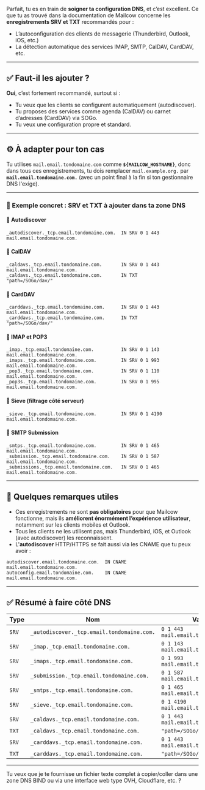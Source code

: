 Parfait, tu es en train de **soigner ta configuration DNS**, et c’est excellent. Ce que tu as trouvé dans la documentation de Mailcow concerne les **enregistrements SRV et TXT** recommandés pour :

* L’autoconfiguration des clients de messagerie (Thunderbird, Outlook, iOS, etc.)
* La détection automatique des services IMAP, SMTP, CalDAV, CardDAV, etc.

---

## ✅ Faut-il les ajouter ?

**Oui**, c’est fortement recommandé, surtout si :

* Tu veux que les clients se configurent automatiquement (autodiscover).
* Tu proposes des services comme agenda (CalDAV) ou carnet d’adresses (CardDAV) via SOGo.
* Tu veux une configuration propre et standard.

---

## ⚙️ À adapter pour ton cas

Tu utilises `mail.email.tondomaine.com` comme **`${MAILCOW_HOSTNAME}`**, donc dans tous ces enregistrements, tu dois remplacer `mail.example.org.` par **`mail.email.tondomaine.com.`** (avec un point final à la fin si ton gestionnaire DNS l'exige).

---

### 📌 Exemple concret : SRV et TXT à ajouter dans ta zone DNS

#### 🔧 Autodiscover

```dns
_autodiscover._tcp.email.tondomaine.com.  IN SRV 0 1 443 mail.email.tondomaine.com.
```

#### 🔧 CalDAV

```dns
_caldavs._tcp.email.tondomaine.com.       IN SRV 0 1 443 mail.email.tondomaine.com.
_caldavs._tcp.email.tondomaine.com.       IN TXT         "path=/SOGo/dav/"
```

#### 🔧 CardDAV

```dns
_carddavs._tcp.email.tondomaine.com.      IN SRV 0 1 443 mail.email.tondomaine.com.
_carddavs._tcp.email.tondomaine.com.      IN TXT         "path=/SOGo/dav/"
```

#### 🔧 IMAP et POP3

```dns
_imap._tcp.email.tondomaine.com.          IN SRV 0 1 143 mail.email.tondomaine.com.
_imaps._tcp.email.tondomaine.com.         IN SRV 0 1 993 mail.email.tondomaine.com.
_pop3._tcp.email.tondomaine.com.          IN SRV 0 1 110 mail.email.tondomaine.com.
_pop3s._tcp.email.tondomaine.com.         IN SRV 0 1 995 mail.email.tondomaine.com.
```

#### 🔧 Sieve (filtrage côté serveur)

```dns
_sieve._tcp.email.tondomaine.com.         IN SRV 0 1 4190 mail.email.tondomaine.com.
```

#### 🔧 SMTP Submission

```dns
_smtps._tcp.email.tondomaine.com.         IN SRV 0 1 465 mail.email.tondomaine.com.
_submission._tcp.email.tondomaine.com.    IN SRV 0 1 587 mail.email.tondomaine.com.
_submissions._tcp.email.tondomaine.com.   IN SRV 0 1 465 mail.email.tondomaine.com.
```

---

## 🧠 Quelques remarques utiles

* Ces enregistrements ne sont **pas obligatoires** pour que Mailcow fonctionne, mais ils **améliorent énormément l’expérience utilisateur**, notamment sur les clients mobiles et Outlook.
* Tous les clients ne les utilisent pas, mais Thunderbird, iOS, et Outlook (avec autodiscover) les reconnaissent.
* L'**autodiscover** HTTP/HTTPS se fait aussi via les CNAME que tu peux avoir :

```dns
autodiscover.email.tondomaine.com.  IN CNAME  mail.email.tondomaine.com.
autoconfig.email.tondomaine.com.    IN CNAME  mail.email.tondomaine.com.
```

---

## ✅ Résumé à faire côté DNS

| Type  | Nom                                        | Valeur                                |
| ----- | ------------------------------------------ | ------------------------------------- |
| `SRV` | `_autodiscover._tcp.email.tondomaine.com.` | `0 1 443 mail.email.tondomaine.com.`  |
| `SRV` | `_imap._tcp.email.tondomaine.com.`         | `0 1 143 mail.email.tondomaine.com.`  |
| `SRV` | `_imaps._tcp.email.tondomaine.com.`        | `0 1 993 mail.email.tondomaine.com.`  |
| `SRV` | `_submission._tcp.email.tondomaine.com.`   | `0 1 587 mail.email.tondomaine.com.`  |
| `SRV` | `_smtps._tcp.email.tondomaine.com.`        | `0 1 465 mail.email.tondomaine.com.`  |
| `SRV` | `_sieve._tcp.email.tondomaine.com.`        | `0 1 4190 mail.email.tondomaine.com.` |
| `SRV` | `_caldavs._tcp.email.tondomaine.com.`      | `0 1 443 mail.email.tondomaine.com.`  |
| `TXT` | `_caldavs._tcp.email.tondomaine.com.`      | `"path=/SOGo/dav/"`                   |
| `SRV` | `_carddavs._tcp.email.tondomaine.com.`     | `0 1 443 mail.email.tondomaine.com.`  |
| `TXT` | `_carddavs._tcp.email.tondomaine.com.`     | `"path=/SOGo/dav/"`                   |

---

Tu veux que je te fournisse un fichier texte complet à copier/coller dans une zone DNS BIND ou via une interface web type OVH, Cloudflare, etc. ?
